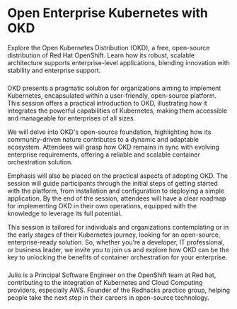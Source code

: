 # Open Enterprise Kubernetes with OKD

Explore the Open Kubernetes Distribution (OKD), a free, open-source distribution of Red Hat OpenShift. Learn how its robust, scalable architecture supports enterprise-level applications, blending innovation with stability and enterprise support.

###

OKD presents a pragmatic solution for organizations aiming to implement Kubernetes, encapsulated within a user-friendly, open-source platform. This session offers a practical introduction to OKD, illustrating how it integrates the powerful capabilities of Kubernetes, making them accessible and manageable for enterprises of all sizes.

We will delve into OKD's open-source foundation, highlighting how its community-driven nature contributes to a dynamic and adaptable ecosystem. Attendees will grasp how OKD remains in sync with evolving enterprise requirements, offering a reliable and scalable container orchestration solution.

Emphasis will also be placed on the practical aspects of adopting OKD. The session will guide participants through the initial steps of getting started with the platform, from installation and configuration to deploying a simple application. By the end of the session, attendees will have a clear roadmap for implementing OKD in their own operations, equipped with the knowledge to leverage its full potential.

This session is tailored for individuals and organizations contemplating or in the early stages of their Kubernetes journey, looking for an open-source, enterprise-ready solution. So, whether you’re a developer, IT professional, or business leader, we invite you to join us and explore how OKD can be the key to unlocking the benefits of container orchestration for your enterprise.

###

Julio is a Principal Software Engineer on the OpenShift team at Red hat, contributing to the integration of Kubernetes and Cloud Computing providers, especially AWS. Founder of the Redhacks practice group, helping people take the next step in their careers in open-source technology.




